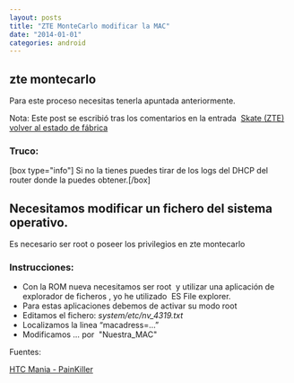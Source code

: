 ```yaml
---
layout: posts
title: "ZTE MonteCarlo modificar la MAC"
date: "2014-01-01"
categories: android
---
```


## zte montecarlo

Para este proceso necesitas tenerla apuntada anteriormente.

Nota: Este post se escribió tras los comentarios en la entrada  [Skate (ZTE) volver al estado de fábrica](https://luispuente.net/skate-zte-volver-al-estado-de-fabrica/ "Skate (ZTE) volver al estado de fábrica")

### Truco:

\[box type="info"\] Si no la tienes puedes tirar de los logs del DHCP del router donde la puedes obtener.\[/box\]

## Necesitamos modificar un fichero del sistema operativo.

Es necesario ser root o poseer los privilegios en zte montecarlo

### Instrucciones:

- Con la ROM nueva necesitamos ser root  y utilizar una aplicación de explorador de ficheros , yo he utilizado  ES File explorer.
- Para estas aplicaciones debemos de activar su modo root
- Editamos el fichero: _system/etc/nv\_4319.txt_
- Localizamos la linea “macadress=…”
- Modificamos … por  "Nuestra\_MAC"

Fuentes:

[HTC Mania - PainKiller](https://www.htcmania.com/showthread.php?p=3148587#post3148587 "HTCMania Painkiller")
